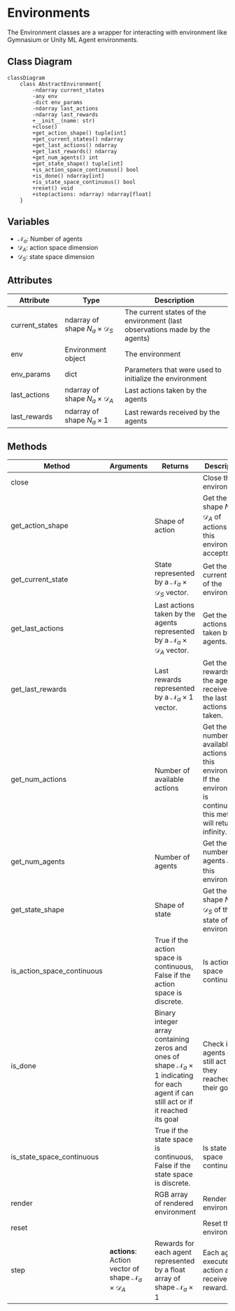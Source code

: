 # Environments

The Environment classes are a wrapper for interacting with environment like Gymnasium or Unity ML Agent environments.


## Class Diagram

```mermaid
classDiagram
    class AbstractEnvironment{
        -ndarray current_states
        -any env
        -dict env_params
        -ndarray last_actions
        -ndarray last_rewards
        +__init__(name: str)
        +close()
        +get_action_shape() tuple[int]
        +get_current_states() ndarray
        +get_last_actions() ndarray
        +get_last_rewards() ndarray
        +get_num_agents() int
        +get_state_shape() tuple[int]
        +is_action_space_continuous() bool
        +is_done() ndarray[int]
        +is_state_space_continuous() bool
        +reset() void
        +step(actions: ndarray) ndarray[float]
    }
```

## Variables

- $\mathcal{N}_a$: Number of agents
- $\mathcal{D}_A$: action space dimension
- $\mathcal{D}_S$: state space dimension

## Attributes

| Attribute | Type | Description |
|---|---|---|
| current_states | ndarray of shape $N_a \times \mathcal{D}_S$ | The current states of the environment (last observations made by the agents) |
| env | Environment object | The environment |
| env_params | dict | Parameters that were used to initialize the environment |
| last_actions | ndarray of shape $N_a \times \mathcal{D}_A$ | Last actions taken by the agents |
| last_rewards | ndarray of shape $N_a \times 1$ | Last rewards received by the agents |


## Methods

| Method         | Arguments | Returns          | Description                                     |
|----------------|-----------|------------------|-------------------------------------------------|
| close | | | Close the environment |
| get_action_shape | | Shape of action  | Get the shape $N_a \times \mathcal{D}_A$ of actions that this environment accepts.
| get_current_state | | State represented by a $\mathcal{N}_a \times \mathcal{D}_S$ vector. | Get the current state of the environment.
| get_last_actions | | Last actions taken by the agents represented by a $\mathcal{N}_a \times \mathcal{D}_A$ vector. | Get the last actions taken by the agents.
| get_last_rewards | | Last rewards represented by a $\mathcal{N}_a \times 1$ vector. | Get the last rewards of the agents received by the last actions taken.
| get_num_actions | | Number of available actions | Get the number of available actions in this environment. If the environment is continuous this method will return infinity.           |
| get_num_agents | | Number of agents | Get the number of agents $\mathcal{N}_a$ in this environment           |
| get_state_shape  | | Shape of state   | Get the shape $N_a \times \mathcal{D}_S$ of the state of this environment         |
| is_action_space_continuous | | True if the action space is continuous, False if the action space is discrete. | Is action space continuous? |
| is_done | | Binary integer array containing zeros and ones of shape $\mathcal{N}_a \times 1$ indicating for each agent if can still act or if it reached its goal | Check if agents can still act of if they reached their goal | 
| is_state_space_continuous | | True if the state space is continuous, False if the state space is discrete. | Is state space continuous?
| render | | RGB array of rendered environment | Render the environment
| reset | | | Reset the environment
| step | **actions**: Action vector of shape $\mathcal{N}_a \times \mathcal{D}_A$ | Rewards for each agent represented by a float array of shape $\mathcal{N}_a \times 1$| Each agent executes an action and receives a reward.

